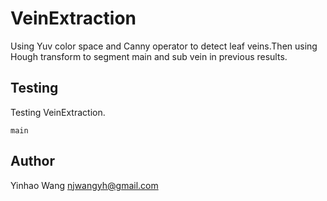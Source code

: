 # VeinExtraction  
Using Yuv color space and Canny operator to detect leaf veins.Then using Hough transform to segment main and sub vein in previous results.  
## Testing  
Testing VeinExtraction.	

    main


## Author  
Yinhao Wang <njwangyh@gmail.com>






























































